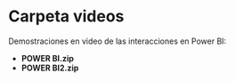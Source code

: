 # Carpeta videos

Demostraciones en video de las interacciones en Power BI:

- **POWER BI.zip**  
- **POWER BI2.zip**
